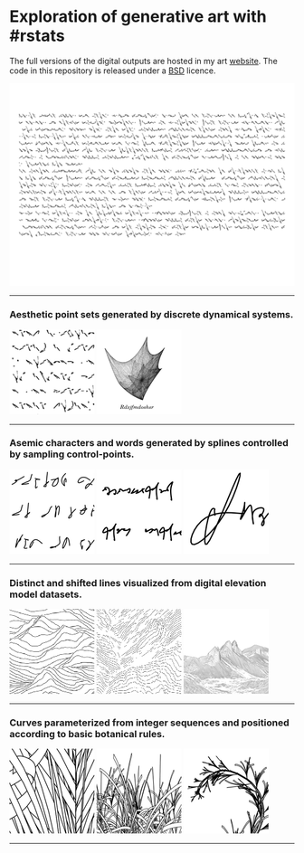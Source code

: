 # Exploration of generative art with \#rstats

The full versions of the digital outputs are hosted in my art [website](https://casadebaig.netlify.app).
The code in this repository is released under a [BSD](https://github.com/picasa/generative/blob/master/LICENSE.md) licence.  

![README](R/figures/00_examples/readme.png?raw=true "README")

------------------------------------------------------------------------

### Aesthetic point sets generated by discrete dynamical systems.

[![attractors](R/figures/00_examples/00_attractors_a.png?raw=true "character-like")](https://github.com/picasa/generative/blob/master/R/attractors_glyphs.rmd#L117) [![attractors](R/figures/00_examples/00_attractors_b.png?raw=true "point set")](https://github.com/picasa/generative/blob/master/R/attractors_collection.rmd#L118)


------------------------------------------------------------------------

### Asemic characters and words generated by splines controlled by sampling control-points.

[![splines](R/figures/00_examples/01_splines_a.png?raw=true "script")](https://github.com/picasa/generative/blob/master/R/splines_glyphs.rmd#L74) [![splines](R/figures/00_examples/01_splines_b.png?raw=true "short cursive")](https://github.com/picasa/generative/blob/master/R/splines_glyphs.rmd#L134) [![splines](R/figures/00_examples/01_splines_c.png?raw=true "complex cursive")](https://github.com/picasa/generative/blob/master/R/splines_glyphs.rmd#L339)


------------------------------------------------------------------------

### Distinct and shifted lines visualized from digital elevation model datasets. 

[![ridge](R/figures/00_examples/02_ridge_a.png?raw=true "classic line-removal")](https://github.com/picasa/generative/blob/master/R/gis_ridge.rmd#L71) [![ridge](R/figures/00_examples/02_ridge_b.png?raw=true "high-resolution terrain")](https://github.com/picasa/generative/blob/master/R/gis_ridge.rmd#L115) [![ridge](R/figures/00_examples/02_ridge_c.png?raw=true "high-resolution terrain")](https://github.com/picasa/generative/blob/master/R/gis_ridge.rmd#L210)

------------------------------------------------------------------------

### Curves parameterized from integer sequences and positioned according to basic botanical rules.

[![sequence](R/figures/00_examples/03_sequence_a.png?raw=true "node")](https://github.com/picasa/generative/blob/master/R/sequence_collatz.rmd#L31) [![sequence](R/figures/00_examples/03_sequence_b.png?raw=true "population")](https://github.com/picasa/generative/blob/master/R/sequence_collatz.rmd#L122) [![sequence](R/figures/00_examples/03_sequence_c.png?raw=true "stem")](https://github.com/picasa/generative/blob/master/R/sequence_collatz.rmd#L270)

------------------------------------------------------------------------

